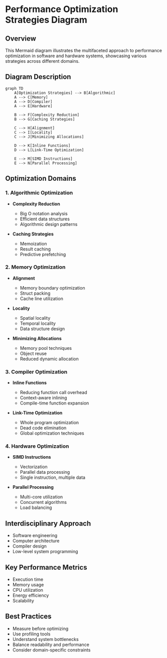 # Performance Optimization Strategies Diagram

## Overview

This Mermaid diagram illustrates the multifaceted approach to performance optimization in software and hardware systems, showcasing various strategies across different domains.

<!-- [MermaidChart: 4e8cea33-1f01-4855-95af-71a5ddd06bb1] -->

## Diagram Description

```mermaid
graph TD
    A[Optimization Strategies] --> B[Algorithmic]
    A --> C[Memory]
    A --> D[Compiler]
    A --> E[Hardware]

    B --> F[Complexity Reduction]
    B --> G[Caching Strategies]

    C --> H[Alignment]
    C --> I[Locality]
    C --> J[Minimizing Allocations]

    D --> K[Inline Functions]
    D --> L[Link-Time Optimization]

    E --> M[SIMD Instructions]
    E --> N[Parallel Processing]
```

## Optimization Domains

### 1. Algorithmic Optimization

- **Complexity Reduction**
  - Big O notation analysis
  - Efficient data structures
  - Algorithmic design patterns

- **Caching Strategies**
  - Memoization
  - Result caching
  - Predictive prefetching

### 2. Memory Optimization

- **Alignment**
  - Memory boundary optimization
  - Struct packing
  - Cache line utilization

- **Locality**
  - Spatial locality
  - Temporal locality
  - Data structure design

- **Minimizing Allocations**
  - Memory pool techniques
  - Object reuse
  - Reduced dynamic allocation

### 3. Compiler Optimization

- **Inline Functions**
  - Reducing function call overhead
  - Context-aware inlining
  - Compile-time function expansion

- **Link-Time Optimization**
  - Whole program optimization
  - Dead code elimination
  - Global optimization techniques

### 4. Hardware Optimization

- **SIMD Instructions**
  - Vectorization
  - Parallel data processing
  - Single instruction, multiple data

- **Parallel Processing**
  - Multi-core utilization
  - Concurrent algorithms
  - Load balancing

## Interdisciplinary Approach

- Software engineering
- Computer architecture
- Compiler design
- Low-level system programming

## Key Performance Metrics

- Execution time
- Memory usage
- CPU utilization
- Energy efficiency
- Scalability

## Best Practices

- Measure before optimizing
- Use profiling tools
- Understand system bottlenecks
- Balance readability and performance
- Consider domain-specific constraints
